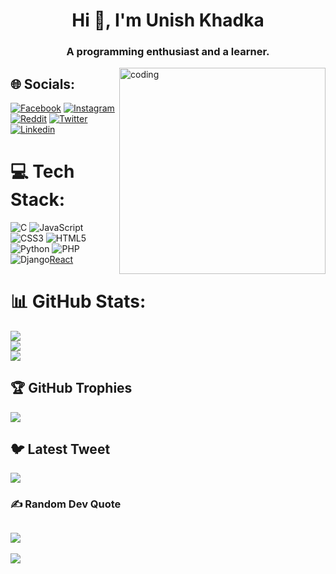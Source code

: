 <h1 align="center">Hi 👋, I'm Unish Khadka</h1>
<h3 align="center">A programming enthusiast and a learner.</h3>
<img align="right" alt="coding" width="330" src="https://cdn.dribbble.com/users/1292677/screenshots/6139167/avento.gif">

## 🌐 Socials:
[![Facebook](https://img.shields.io/badge/Facebook-%231877F2.svg?logo=Facebook&logoColor=white)](https://facebook.com/unish.khadka.14) [![Instagram](https://img.shields.io/badge/Instagram-%23E4405F.svg?logo=Instagram&logoColor=white)](https://instagram.com/unish.khadka.14) [![Reddit](https://img.shields.io/badge/Reddit-%23FF4500.svg?logo=Reddit&logoColor=white)](https://reddit.com/user/unish_14) [![Twitter](https://img.shields.io/badge/Twitter-%231DA1F2.svg?logo=Twitter&logoColor=white)](https://twitter.com/unish_khadka) [![Linkedin](https://img.shields.io/badge/LinkedIn-0077B5?style=for-the-badge&logo=linkedin&logoColor=white)](https://www.linkedin.com/in/unish-khadka-642206280/)

# 💻 Tech Stack:
![C](https://img.shields.io/badge/c-%2300599C.svg?style=for-the-badge&logo=c&logoColor=white) ![JavaScript](https://img.shields.io/badge/javascript-%23323330.svg?style=for-the-badge&logo=javascript&logoColor=%23F7DF1E) ![CSS3](https://img.shields.io/badge/css3-%231572B6.svg?style=for-the-badge&logo=css3&logoColor=white) ![HTML5](https://img.shields.io/badge/html5-%23E34F26.svg?style=for-the-badge&logo=html5&logoColor=white) ![Python](https://img.shields.io/badge/python-3670A0?style=for-the-badge&logo=python&logoColor=ffdd54) ![PHP](https://img.shields.io/badge/php-%23777BB4.svg?style=for-the-badge&logo=php&logoColor=white) ![Django](https://img.shields.io/badge/Django-092E20?style=for-the-badge&logo=django&logoColor=white)[React](https://img.shields.io/badge/React-20232A?style=for-the-badge&logo=react&logoColor=61DAFB)
# 📊 GitHub Stats:
![](https://github-readme-stats.vercel.app/api?username=Zeusangis&theme=tokyonight&hide_border=false&include_all_commits=true&count_private=false)<br/>
![](https://github-readme-streak-stats.herokuapp.com/?user=Zeusangis&theme=tokyonight&hide_border=false)<br/>
![](https://github-readme-stats.vercel.app/api/top-langs/?username=Zeusangis&theme=tokyonight&hide_border=false&include_all_commits=true&count_private=false&layout=compact)

## 🏆 GitHub Trophies
![](https://github-profile-trophy.vercel.app/?username=Zeusangis&theme=dracula&no-frame=true&no-bg=false&margin-w=4)

## 🐦 Latest Tweet
[![](https://gtce.itsvg.in/api?username=unish_khadka)](https://github.com/VishwaGauravIn/github-twitter-card-embed)

### ✍️ Random Dev Quote
![](https://quotes-github-readme.vercel.app/api?type=horizontal&theme=tokyonight)
---
[![](https://visitcount.itsvg.in/api?id=Unishkhadka&icon=0&color=0)](https://visitcount.itsvg.in)

<!-- Proudly created with GPRM ( https://gprm.itsvg.in ) -->
